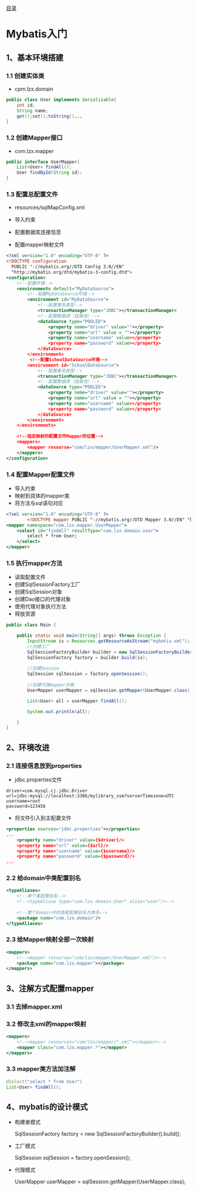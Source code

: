 [目录](目录.md)

# Mybatis入门

## 1、基本环境搭建

### 1.1 创建实体类

* cpm.lzx.domain

```java
public class User implements Serializable{
    int id;
    String name;
    get();set();toString()...
}
```

### 1.2 创建Mapper接口

*  com.lzx.mapper

```java
public interface UserMapper{
    List<User> findAll();
    User findById(String id);
}
```

### 1.3 配置总配置文件

* resources/sqlMapConfig.xml

* 导入约束
* 配置数据库连接信息
* 配置mapper映射文件

```xml
<?xml version="1.0" encoding="UTF-8" ?>
<!DOCTYPE configuration
  PUBLIC "-//mybatis.org//DTD Config 3.0//EN"
  "http://mybatis.org/dtd/mybatis-3-config.dtd">
<configuration>
    <!--配置环境-->
    <environments default="MyDataSource">
        <!--配置MyDataSource环境-->
        <environment id="MyDataSource">
            <!--配置事务类型-->
        	<transactionManager type="JDBC"></transactionManager>
            <!--配置数据源（连接池）-->
            <dataSource type="POOLED">
            	<property neme="driver" value=""></property>
                <property name="url" value = ""></property>
                <property name="username" value></property>
                <property name="password" value></property>
            </dataSource>
        </environment>
         <!--配置SchoolDataSource环境-->
        <environment id="SchoolDataSource">
            <!--配置事务类型-->
        	<transactionManager type="JDBC"></transactionManager>
            <!--配置数据源（连接池）-->
            <dataSource type="POOLED">
            	<property neme="driver" value=""></property>
                <property name="url" value = ""></property>
                <property name="username" value></property>
                <property name="password" value></property>
            </dataSource>
        </environment>
    </environments>
    
    <!--指定映射的配置文件Mapper的位置-->
    <mappers>
    	<mapper resourse="com/lzx/mapper/UserMapper.xml"/>
    </mappers>
</configuration>
```

### 1.4 配置Mapper配置文件

* 导入约束
* 映射到具体的mapper类
* 将方法与sql语句对应

```xml
<?xml version="1.0" encoding="UTF-8" ?>
        <!DOCTYPE mapper PUBLIC "-//mybatis.org//DTD Mapper 3.0//EN" "http://mybatis.org/dtd/mybatis-3-mapper.dtd">
<mapper namespace="com.lzx.mapper.UserMapper">
	<select id="findAll" resultType="com.lzx.domain.user">
        select * from User;
    </select>
</mapper>
```

### 1.5 执行mapper方法

* 读取配置文件
* 创建SqlSessionFactory工厂
* 创建SqlSession对象
* 创建Dao接口的代理对象
* 使用代理对象执行方法
* 释放资源

```java
public class Main {

    public static void main(String[] args) throws Exception {
        InputStream is = Resources.getResourceAsStream("mybatis.xml");
		//创建工厂
        SqlSessionFactoryBuilder builder = new SqlSessionFactoryBuilder();
        SqlSessionFactory factory = builder.build(is);
		
        //创建Session
        SqlSession sqlSession = factory.openSession();
		
        //创建代理mapper对象
        UserMapper userMapper = sqlSession.getMapper(UserMapper.class);

        List<User> all = userMapper.findAll();

        System.out.println(all);

    }
}
```

## 2、环境改进

### 2.1 连接信息放到properties

* jdbc.properties文件

```properties
driver=com.mysql.cj.jdbc.Driver
url=jdbc:mysql://localhost:3306/mylibrary_ssm?serverTimezone=UTC
username=root
password=123456
```

* 将文件引入到主配置文件

```xml
<properties sources="jdbc.properties"></properties>
...
	<property name="driver" value={$driver}/>
    <property name="url" value={$url}/>
	<property name="username" value={$username}/>	
	<property name="password" value={$password}/>
...
```

### 2.2 给domain中类配置别名

```xml
<typeAliases>
    <!--单个类配置别名-->
	<!--<typeAliase type="com.lzx.domain.User" alias="user"/>-->
    
    <!--整个domain中的类都配置别名为类名-->
    <package name="com.lzx.domain"/>
</typeAliases>
```

### 2.3 给Mapper映射全部一次映射

```xml
<mappers>
    <!--<mapper resourse="com/lzx/mapper/UserMapper.xml"/>-->
    <package name="com.lzx.mapper"></package>
</mappers>
```



## 3、注解方式配置mapper

### 3.1 去掉mapper.xml

### 3.2 修改主xml的mapper映射

```xml
<mappers>
	<!--<mapper resources="com/lzx/mapper/*.xml"></mapper>-->
    <mapper class="com.lzx.mapper.*"></mapper>
</mappers>
```

### 3.3 mapper类方法加注解

```java
@Select("select * from User")
List<User> findAll();
```

## 4、mybatis的设计模式

* 构建者模式

  SqlSessionFactory factory = new SqlSessionFactoryBuilder().build();

* 工厂模式

  SqlSession sqlSession = factory.openSession();

* 代理模式

  UserMapper userMapper = sqlSession.getMapper(UserMapper.class);









